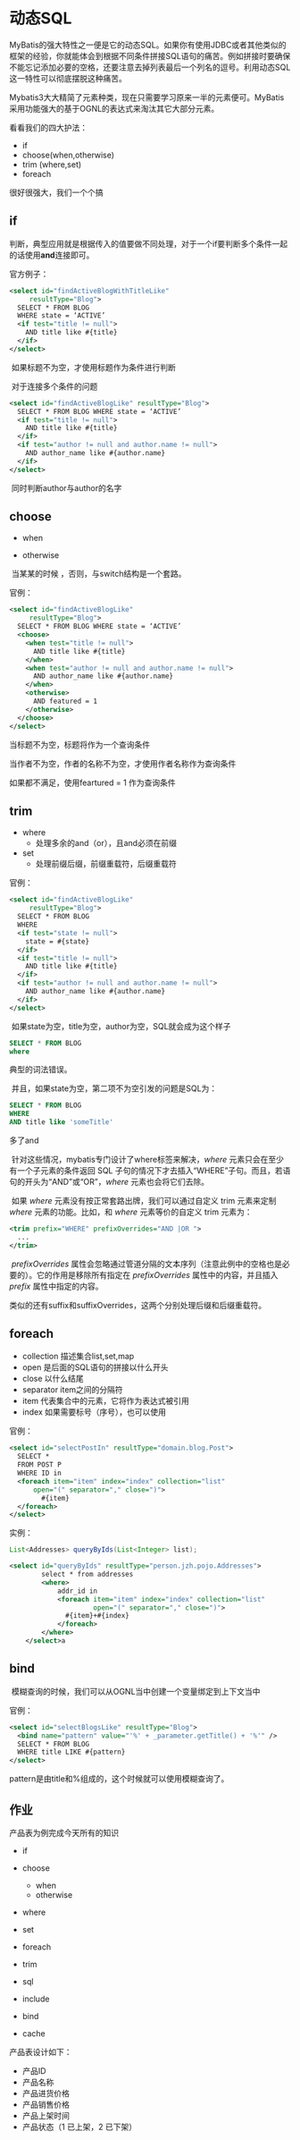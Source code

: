 

# 动态SQL

​	MyBatis的强大特性之一便是它的动态SQL。如果你有使用JDBC或者其他类似的框架的经验，你就能体会到根据不同条件拼接SQL语句的痛苦。例如拼接时要确保不能忘记添加必要的空格，还要注意去掉列表最后一个列名的逗号。利用动态SQL这一特性可以彻底摆脱这种痛苦。

​	Mybatis3大大精简了元素种类，现在只需要学习原来一半的元素便可。MyBatis采用功能强大的基于OGNL的表达式来淘汰其它大部分元素。

看看我们的四大护法：

- if
- choose(when,otherwise)
- trim (where,set)
- foreach

很好很强大，我们一个个搞



## if

​	判断，典型应用就是根据传入的值要做不同处理，对于一个if要判断多个条件一起的话使用**and**连接即可。

官方例子：

```xml
<select id="findActiveBlogWithTitleLike"
     resultType="Blog">
  SELECT * FROM BLOG 
  WHERE state = ‘ACTIVE’ 
  <if test="title != null">
    AND title like #{title}
  </if>
</select>
```

​	如果标题不为空，才使用标题作为条件进行判断

​	对于连接多个条件的问题

```xml
<select id="findActiveBlogLike" resultType="Blog">
  SELECT * FROM BLOG WHERE state = ‘ACTIVE’ 
  <if test="title != null">
    AND title like #{title}
  </if>
  <if test="author != null and author.name != null">
    AND author_name like #{author.name}
  </if>
</select>
```

​	同时判断author与author的名字



## choose

- when

- otherwise

​	当某某的时候 ，否则，与switch结构是一个套路。

官例：

```xml
<select id="findActiveBlogLike"
     resultType="Blog">
  SELECT * FROM BLOG WHERE state = ‘ACTIVE’
  <choose>
    <when test="title != null">
      AND title like #{title}
    </when>
    <when test="author != null and author.name != null">
      AND author_name like #{author.name}
    </when>
    <otherwise>
      AND featured = 1
    </otherwise>
  </choose>
</select>
```

当标题不为空，标题将作为一个查询条件

当作者不为空，作者的名称不为空，才使用作者名称作为查询条件

如果都不满足，使用feartured = 1 作为查询条件



## trim

- where
  - 处理多余的and（or），且and必须在前缀
- set
  - 处理前缀后缀，前缀重载符，后缀重载符

官例：

```xml
<select id="findActiveBlogLike"
     resultType="Blog">
  SELECT * FROM BLOG 
  WHERE 
  <if test="state != null">
    state = #{state}
  </if> 
  <if test="title != null">
    AND title like #{title}
  </if>
  <if test="author != null and author.name != null">
    AND author_name like #{author.name}
  </if>
</select>
```

​	如果state为空，title为空，author为空，SQL就会成为这个样子
```sql
SELECT * FROM BLOG
where
```

典型的词法错误。

​	并且，如果state为空，第二项不为空引发的问题是SQL为：

```sql
SELECT * FROM BLOG
WHERE
AND title like 'someTitle'
```

多了and

​	针对这些情况，mybatis专门设计了where标签来解决，*where* 元素只会在至少有一个子元素的条件返回 SQL 子句的情况下才去插入“WHERE”子句。而且，若语句的开头为“AND”或“OR”，*where* 元素也会将它们去除。

​	如果 *where* 元素没有按正常套路出牌，我们可以通过自定义 trim 元素来定制 *where* 元素的功能。比如，和 *where* 元素等价的自定义 trim 元素为：

```xml
<trim prefix="WHERE" prefixOverrides="AND |OR ">
  ... 
</trim>
```

​	*prefixOverrides* 属性会忽略通过管道分隔的文本序列（注意此例中的空格也是必要的）。它的作用是移除所有指定在 *prefixOverrides* 属性中的内容，并且插入 *prefix* 属性中指定的内容。

​	类似的还有suffix和suffixOverrides，这两个分别处理后缀和后缀重载符。





## foreach

- collection 描述集合list,set,map
- open 是后面的SQL语句的拼接以什么开头
- close 以什么结尾
- separator item之间的分隔符
- item 代表集合中的元素，它将作为表达式被引用
- index 如果需要标号（序号），也可以使用

官例：

```xml
<select id="selectPostIn" resultType="domain.blog.Post">
  SELECT *
  FROM POST P
  WHERE ID in
  <foreach item="item" index="index" collection="list"
      open="(" separator="," close=")">
        #{item}
  </foreach>
</select>
```

实例：

```java
List<Addresses> queryByIds(List<Integer> list);
```

```xml
<select id="queryByIds" resultType="person.jzh.pojo.Addresses">
        select * from addresses
        <where>
            addr_id in
            <foreach item="item" index="index" collection="list"
                     open="(" separator="," close=")">
              #{item}+#{index}
            </foreach>
        </where>
    </select>a
```





## bind

​	模糊查询的时候，我们可以从OGNL当中创建一个变量绑定到上下文当中

官例：

```xml
<select id="selectBlogsLike" resultType="Blog">
  <bind name="pattern" value="'%' + _parameter.getTitle() + '%'" />
  SELECT * FROM BLOG
  WHERE title LIKE #{pattern}
</select>
```

pattern是由title和%组成的，这个时候就可以使用模糊查询了。





## 作业

产品表为例完成今天所有的知识

- if
- choose

  - when
  - otherwise
- where
- set
- foreach
- trim
- sql
- include
- bind
- cache



产品表设计如下：

- 产品ID
- 产品名称
- 产品进货价格
- 产品销售价格
- 产品上架时间
- 产品状态（1 已上架，2  已下架）